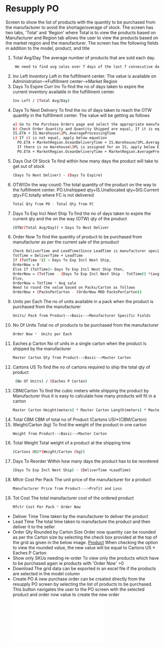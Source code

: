 # Resupply PO
Screen to show the list of products with the quantity to be purchased from the manufacturer to avoid the shortage/overage of stock. The screen has two tabs, 'Total' and 'Region' where Total is to view the products based on Manufacturer and Region tab allows the user to view the products based on the market region and the manufacturer.
The screen has the following fields in addition to the model, product, and title
1. Total Avg/Day 
   The average number of products that are sold each day.
   ```sh   
    We need to find avg sales over 7 days of the last 7 consecutive days where inventory > 0. If not found, it is zero. If the product doesn't have any sales history(If the product is new) then it will be 'N/A'
    ```
2. Inv Left
   Inventory Left in the fulfillment center. The value is available on Administration-->Fulfillment center-->Market Region
3. Days To Expire Curr Inv
   To find the no of days taken to expire the current inventory available in the fulfillment center. 
   ```sh
   Inv Left / (Total Avg/Day)
   ```
4. Days To Next Delivery
   To find the no of days taken to reach the OTW quantity in the fulfillment center. The value will be getting as follows
    ```sh
   a) Go to the Purchase Orders page and select the appropriate manufacturer and open the details by clicking on the down arrow button
   b) Check Order Quantity and Quantity Shipped are equal, If it is equal then no need of taking PO and go  to Import shipment page and apply below equation, 
   IS.ETA + IS.Warehouse\3PL.AverageProcessingTime
   c) If it is not equal, apply below equation
      PO.ETA + MarketRegion.OceanDeliveryTime + IS.Warehouse/3PL.AverageProcessingTime. 
      If there is no Warehouse\3PL is assigned for an IS, apply below Eqn,
      PO.ETA + MarketRegion.OceanDeliveryTime + MarketRegion.AveragePrepCenterProcessingTime
      ```
5. Days Out Of Stock
    To find within how many days the product will take to get out of stock
    ```sh
    (Days To Next Deliver) - (Days To Expire)
    ```
6. OTW(On the way count)
    The total quantity of the product on the way to the fulfillment center.
    PO.Unshipped qty+IS.Unallocated qty+SIG.Current qty+FC.totally where FC is not delivered
    ```sh
    Total Qty from PO - Total Qty from FC
    ```
7. Days To Exp Incl Next Ship 
    To find the no of days taken to expire the current qty and the on the way (OTW) qty of the product
    ```sh
    (OTW/(Total Avg/Day)) + Days To Next Deliver
    ```
8. Order Now
    To find the quantity of product to be purchased from manufacturer as per the current sale of the prouduct
    ```sh
    Check DeliverTime and LeadTime(Since LeadTime is manufacturer specific, find it from Administration-->Manufacturer)
    TotTime = DeliverTime + LeadTime
    If (TotTime *2) < Days To Exp Incl Next Ship,
    OrderNow = 0
    Else If (TotTime)< Days To Exp Incl Next Ship then,
    OrderNow = (TotTime - (Days To Exp Incl Next Ship - TotTime)) *(avg sale) 
    Else, 
    OrderNow = TotTime * Avg sale
    Need to round the value based on Packs/Carton as follows
    OrderNow + (PacksPerCarton - (OrderNow MOD PacksPerCarton))
    ```
9. Units per Each
    The no of units available in a pack when the product is purchased from the manufacturer
    ```sh
    Units/ Pack from Product-->Basic-->Manufacturer Specific Fields
    ```
10. No Of Units
    Total no of products to be purchased from the manufacturer
    ```sh
    Order Now *  Units per Each
    ```
11. Eaches p Carton
    No of units in a single carton when the product is shipped by the manufacturer
    ```sh
    Master Carton Qty from Product-->Basic-->Master Carton
    ```
12. Cartons US
    To find the no of cartons required to ship the total qty of product
    ```sh
     (No Of Units) / (Eaches P Carton)  
    ```
13. CBM/Carton
    To find the cubic meters while shipping the product by Manufacturer thus it is easy to calculate how many products will fit in a carton
    ```sh
    Master Carton Height(meters) * Master Carton Length(meters) * Master Carton Width(meters)
    ```
14. Total CBM
    CBM of total no of Product
    (Cartons US)*(CBM/Carton)
15. Weight/Carton (kg)
    To find the weight of the product in one carton
    ```sh
    Weight from Product-->Basic-->Master Carton
    ```
16. Total Weight
    Total weight of a product at the shipping time
    ```sh
    (Cartons US)*(Weight/Carton (kg))
    ```
17. Days To Reorder
    Within how many days the product has to be reordered
    ```sh
    (Days To Exp Incl Next Ship) - (DeliverTime +LeadTime)
    ```
18. Mfctr Cost Per Pack
    The unit price of the manufacturer for a product
    ```sh
    Manufacturer Price from Product--->Profit and Loss
    ```
19. Tot Cost
    The total manufacturer cost of the ordered product
    ```sh
    Mfctr Cost Per Pack * Order Now
    ```
- Deliver Time
    Time taken by the manufacturer to deliver the product
- Lead Time
    The total time taken to manufacture the product and then deliver it to the seller
- Order Qty Rounded by Carton Size
    Order now quantity can be rounded as per the Carton size by selecting the check box provided at the top of the grid as given in the below image.
    [Product](./content/product.md)
    When checking the option to view the rounded value, the new value will be equal to Cartons US * Eaches P Carton
- Show only SKUs needing re-order
    To view only the products which have to be purchased again ie products with 'Order Now' >0
- Download
    The grid data can be exported in an excel file if the products are selected in the model column
- Create PO
    A new purchase order can be created directly from the resupply PO screen by selecting the list of products to be purchased. This button navigates the user to the PO screen with the selected product and order now value to create the new order
![My image](product.md " ")
